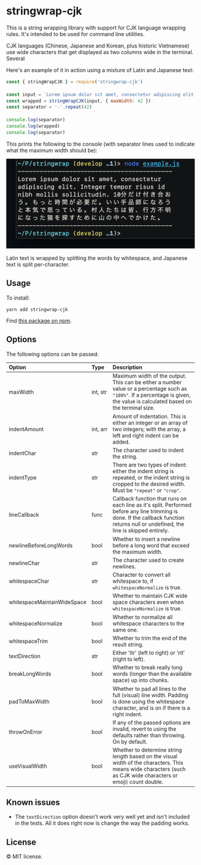 # stringwrap-cjk

This is a string wrapping library with support for CJK language wrapping rules. It's intended to be used for command line utilities.

CJK languages (Chinese, Japanese and Korean, plus historic Vietnamese) use wide characters that get displayed as two columns wide in the terminal. Several 

Here's an example of it in action using a mixture of Latin and Japanese text:

```js
const { stringWrapCJK } = require('stringwrap-cjk')

const input = `Lorem ipsum dolor sit amet, consectetur adipiscing elit. Integer tempor risus id nibh mollis sollicitudin. 10分だけ付き合おう。もっと時間が必要だ。いい手品師になろうと本気で思っている。村人たちは皆、行方不明になった猫を探すために山の中へでかけた。`
const wrapped = stringWrapCJK(input, { maxWidth: 42 })
const separator = '-'.repeat(42)

console.log(separator)
console.log(wrapped)
console.log(separator)
```

This prints the following to the console (with separator lines used to indicate what the maximum width should be):

<p><img src="resources/example-output.png" alt="Example output" width="512"></p>

Latin text is wrapped by splitting the words by whitespace, and Japanese text is split per-character.

## Usage

To install:

```
yarn add stringwrap-cjk
```

Find [this package on npm](https://www.npmjs.com/package/stringwrap-cjk).

## Options

The following options can be passed:

| Option | Type | Description |
|:-------|:-----|:------------|
| maxWidth | int,&nbsp;str | Maximum width of the output. This can be either a number value or a percentage such as `"100%"`. If a percentage is given, the value is calculated based on the terminal size. |
| indentAmount | int,&nbsp;arr | Amount of indentation. This is either an integer or an array of two integers; with the array, a left and right indent can be added. |
| indentChar | str | The character used to indent the string. |
| indentType | str | There are two types of indent: either the indent string is repeated, or the indent string is cropped to the desired width. Must be `"repeat"` or `"crop"`. |
| lineCallback | func | Callback function that runs on each line as it's split. Performed before any line trimming is done. If the callback function returns null or undefined, the line is skipped entirely. |
| newlineBeforeLongWords | bool | Whether to insert a newline before a long word that exceed the maximum width. |
| newlineChar | str | The character used to create newlines. |
| whitespaceChar | str | Character to convert all whitespace to, if `whitespaceNormalize` is true. |
| whitespaceMaintainWideSpace | bool | Whether to maintain CJK wide space characters even when `whitespaceNormalize` is true. |
| whitespaceNormalize | bool | Whether to normalize all whitespace characters to the same one. |
| whitespaceTrim | bool | Whether to trim the end of the result string. |
| textDirection | str | Either 'ltr' (left to right) or 'rtl' (right to left). |
| breakLongWords | bool | Whether to break really long words (longer than the available space) up into chunks. |
| padToMaxWidth | bool | Whether to pad all lines to the full (visual) line width. Padding is done using the whitespace character, and is on if there is a right indent. |
| throwOnError | bool | If any of the passed options are invalid, revert to using the defaults rather than throwing. On by default. |
| useVisualWidth | bool | Whether to determine string length based on the visual width of the characters. This means wide characters (such as CJK wide characters or emoji) count double. |

## Known issues

* The `textDirection` option doesn't work very well yet and isn't included in the tests. All it does right now is change the way the padding works.

## License

© MIT license.
